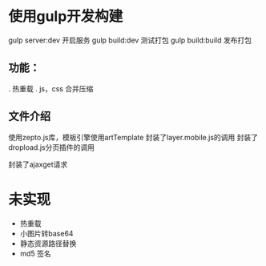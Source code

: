 # 使用gulp开发构建

gulp server:dev 开启服务
gulp build:dev 测试打包
gulp build:build 发布打包

## 功能：
. 热重载
. js，css 合并压缩

## 文件介绍
使用zepto.js库，模板引擎使用artTemplate
封装了layer.mobile.js的调用
封装了dropload.js分页插件的调用

封装了ajaxget请求

# 未实现
- 热重载
- 小图片转base64
- 静态资源路径替换
- md5 签名

